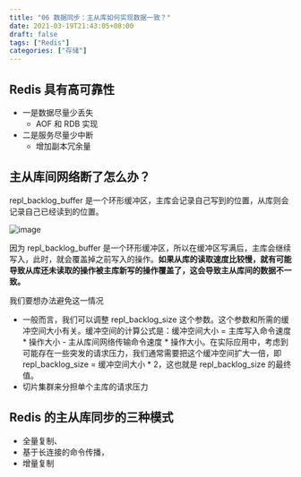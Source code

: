 ```yaml
---
title: "06 数据同步：主从库如何实现数据一致？"
date: 2021-03-19T21:43:05+08:00
draft: false
tags: ["Redis"]
categories: ["存储"]
---
```


## Redis 具有高可靠性

- 一是数据尽量少丢失
  - AOF 和 RDB 实现
- 二是服务尽量少中断
  - 增加副本冗余量

## 主从库间网络断了怎么办？

repl_backlog_buffer 是一个环形缓冲区，主库会记录自己写到的位置，从库则会记录自己已经读到的位置。

![image](../../../../../post/storage/redis/geekbang/images/chap06-1.jpg)

因为 repl_backlog_buffer 是一个环形缓冲区，所以在缓冲区写满后，主库会继续写入，此时，就会覆盖掉之前写入的操作。**如果从库的读取速度比较慢，就有可能导致从库还未读取的操作被主库新写的操作覆盖了，这会导致主从库间的数据不一致。**

我们要想办法避免这一情况

- 一般而言，我们可以调整 repl_backlog_size 这个参数。这个参数和所需的缓冲空间大小有关。缓冲空间的计算公式是：缓冲空间大小 = 主库写入命令速度 * 操作大小 - 主从库间网络传输命令速度 * 操作大小。在实际应用中，考虑到可能存在一些突发的请求压力，我们通常需要把这个缓冲空间扩大一倍，即 repl_backlog_size = 缓冲空间大小 * 2，这也就是 repl_backlog_size 的最终值。
- 切片集群来分担单个主库的请求压力

## Redis 的主从库同步的三种模式

- 全量复制、
- 基于长连接的命令传播，
- 增量复制